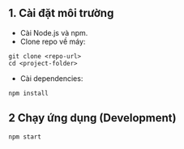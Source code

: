 ## 1. Cài đặt môi trường

- Cài Node.js và npm.
- Clone repo về máy:

```
git clone <repo-url>
cd <project-folder>
```

- Cài dependencies:

```
npm install
```

## 2 Chạy ứng dụng (Development)

```
npm start
```